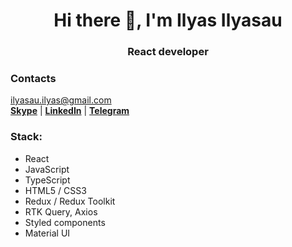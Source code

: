 <h1 align="center">Hi there 👋, I'm Ilyas Ilyasau</h1>

<h3 align="center">React developer</h3>

### Contacts
ilyasau.ilyas@gmail.com </br>
**[Skype](https://join.skype.com/invite/zkGVfCTE0Rqb)** | **[LinkedIn](https://www.linkedin.com/in/ilyas-ilyasov/)** | **[Telegram](https://t.me/ilyas_sov)** 

### Stack:
- React
- JavaScript
- TypeScript
- HTML5 / CSS3
- Redux / Redux Toolkit
- RTK Query, Axios
- Styled components
- Material UI
